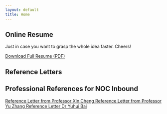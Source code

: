 ```yaml
---
layout: default
title: Home
---
```


## Online Resume
<p>Just in case you want to grasp the whole idea faster. Cheers!</p>

<div class="resume-container fade-in">
  <a href="{{ site.baseurl }}/assets/pdfs/Resume.pdf" class="pdf-link resume-link">
    <i class="fas fa-file-pdf fa-3x" style="color: var(--secondary-color);"></i>
    <span>Download Full Resume (PDF)</span>
  </a>
</div>

## Reference Letters

<div class="reference-letters fade-in">
  <h2>Professional References for NOC Inbound</h2>
  
  <a href="{{ site.baseurl }}/assets/pdfs/reference_letter_1.pdf" class="pdf-link">
    <i class="fas fa-file-pdf" style="color: white;"></i> Reference Letter from Professor Xin Cheng
  </a>
  
  <a href="{{ site.baseurl }}/assets/pdfs/reference_letter_2.pdf" class="pdf-link">
    <i class="fas fa-file-pdf" style="color: white;"></i> Reference Letter from Professor Yu Zhang
  </a>
  
  <a href="{{ site.baseurl }}/assets/pdfs/reference_letter_3.pdf" class="pdf-link">
    <i class="fas fa-file-pdf" style="color: white;"></i> Reference Letter Dr Yuhui Bai
  </a>
</div> 

<!-- <div class="magazine-layout">
  <div class="two-thirds fade-in-left">
    <h2>About Me</h2>
    <div class="article-columns">
      <p><span class="dropcap">A</span>s a computer science student with a passion for design, I find myself at the intersection of technology and aesthetics. My academic journey in computer science has equipped me with the technical skills to build robust systems, while my love for design—particularly the classic layouts of newspapers and magazines—has given me a unique perspective on how information should be presented.</p>
      <p>The elegant typography of The New York Times, the bold visuals of Rolling Stone, and the clean layouts of The Guardian have all influenced my approach to design. I believe that code should not only function well but also create experiences that resonate visually and emotionally with users.</p>
    </div>
  </div>
  
  <div class="one-third fade-in-right">
    <div class="pull-quote">
      "Merging the precision of code with the freedom of design creates digital experiences that truly resonate."
    </div>
  </div>
</div>

<div class="magazine-layout">
  <div class="half fade-in-up">
    <h2>My Expertise</h2>
    <ul>
      <li>Full-stack development</li>
      <li>User interface design</li>
      <li>Typography and layout</li>
      <li>Responsive web design</li>
      <li>Data visualization</li>
    </ul>
  </div>
  
  <div class="half fade-in-up" style="animation-delay: 0.3s;">
    <h2>Current Projects</h2>
    <p>Currently exploring the intersection of algorithmic thinking and editorial design principles. Creating digital experiences that feel as thoughtfully crafted as a well-designed magazine spread.</p>
  </div>
</div> -->